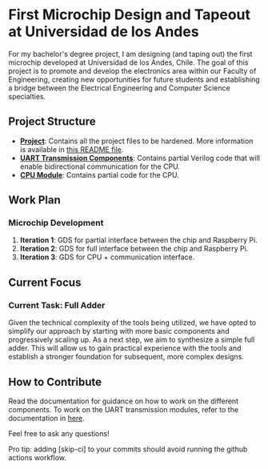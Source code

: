 # First Microchip Design and Tapeout at Universidad de los Andes

For my bachelor's degree project, I am designing (and taping out) the first microchip developed at Universidad de los Andes, Chile. The goal of this project is to promote and develop the electronics area within our Faculty of Engineering, creating new opportunities for future students and establishing a bridge between the Electrical Engineering and Computer Science specialties.

## Project Structure

- **[Project](./project/)**: Contains all the project files to be hardened. More information is available in [this README file](./project/docs/info.md).
- **[UART Transmission Components](./UART%20Transmission%20components/)**: Contains partial Verilog code that will enable bidirectional communication for the CPU.
- **[CPU Module](./CPU%20Module/)**: Contains partial code for the CPU.

## Work Plan

### Microchip Development

1. **Iteration 1**: GDS for partial interface between the chip and Raspberry Pi.
2. **Iteration 2**: GDS for full interface between the chip and Raspberry Pi.
3. **Iteration 3**: GDS for CPU + communication interface.

## Current Focus

### Current Task: Full Adder

Given the technical complexity of the tools being utilized, we have opted to simplify our approach by starting with more basic components and progressively scaling up. As a next step, we aim to synthesize a simple full adder. This will allow us to gain practical experience with the tools and establish a stronger foundation for subsequent, more complex designs.

## How to Contribute

Read the documentation for guidance on how to work on the different components. To work on the UART transmission modules, refer to the documentation in [here](./project/docs/info.md).

Feel free to ask any questions!

Pro tip: adding [skip-ci] to your commits should avoid running the github actions workflow.
